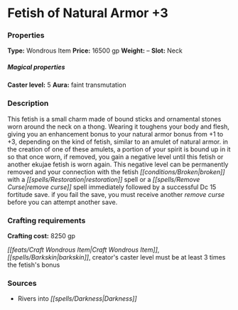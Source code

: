﻿---
Title: "Fetish of Natural Armor +3"
Type: "Wondrous Item"
Price: "16500 gp"
Weight: "–"
Slot: "Neck"
Caster level: "5"
Aura: "faint transmutation"
Description: |
  "This fetish is a small charm made of bound sticks and ornamental stones worn around the neck on a thong. Wearing it toughens your body and flesh, giving you an enhancement bonus to your natural armor bonus from +1 to +3, depending on the kind of fetish, similar to an _amulet of natural armor_. in the creation of one of these amulets, a portion of your spirit is bound up in it so that once worn, if removed, you gain a negative level until this fetish or another ekujae fetish is worn again. This negative level can be permanently removed and your connection with the fetish broken with a _restoration_ spell or a _remove curse_ spell immediately followed by a successful Dc 15 fortitude save. if you fail the save, you must receive another _remove curse_ before you can attempt another save."
Crafting cost: "8250 gp"
Sources: "['Rivers into Darkness']"
---

# Fetish of Natural Armor +3

### Properties

**Type:** Wondrous Item **Price:** 16500 gp **Weight:** – **Slot:** Neck

##### Magical properties

**Caster level:** 5 **Aura:** faint transmutation

### Description

This fetish is a small charm made of bound sticks and ornamental stones worn around the neck on a thong. Wearing it toughens your body and flesh, giving you an enhancement bonus to your natural armor bonus from +1 to +3, depending on the kind of fetish, similar to an amulet of natural armor. in the creation of one of these amulets, a portion of your spirit is bound up in it so that once worn, if removed, you gain a negative level until this fetish or another ekujae fetish is worn again. This negative level can be permanently removed and your connection with the fetish _[[conditions/Broken|broken]]_ with a _[[spells/Restoration|restoration]]_ spell or a _[[spells/Remove Curse|remove curse]]_ spell immediately followed by a successful Dc 15 fortitude save. if you fail the save, you must receive another _remove curse_ before you can attempt another save.

### Crafting requirements

**Crafting cost:** 8250 gp

_[[feats/Craft Wondrous Item|Craft Wondrous Item]]_, _[[spells/Barkskin|barkskin]]_, creator's caster level must be at least 3 times the fetish's bonus

### Sources

* Rivers into _[[spells/Darkness|Darkness]]_